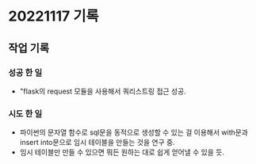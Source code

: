 ﻿# 20221117 기록
## 작업 기록
### 성공 한 일
- "flask의 request 모듈을 사용해서 쿼리스트링 접근 성공.

### 시도 한 일
- 파이썬의 문자열 함수로 sql문을 동적으로 생성할 수 있는 걸 이용해서 with문과 insert into문으로 임시 테이블을 만들는 것을 연구 중.
- 임시 테이블만 만들 수 있으면 뭐든 원하는 대로
쉽게 얻어낼 수 있을 듯.